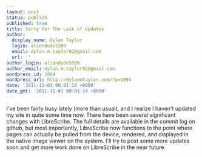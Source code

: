 ```yaml
---
layout: post
status: publish
published: true
title: Sorry For The Lack of Updates
author:
  display_name: Dylan Taylor
  login: aliendude5300
  email: dylan.m.taylor92@gmail.com
  url: ''
author_login: aliendude5300
author_email: dylan.m.taylor92@gmail.com
wordpress_id: 1094
wordpress_url: http://dylanmtaylor.com/?p=1094
date: '2011-11-01 00:01:14 +0000'
date_gmt: '2011-11-01 00:01:14 +0000'
---
```

<p>I've been fairly busy lately (more than usual), and I realize I haven't updated my site in quite some time now. There have been several significant changes with LibreScribe. The full details are available in the commit log on github, but most importantly, LibreScribe now functions to the point where pages can actually be pulled from the device, rendered, and displayed in the native image viewer on the system. I'll try to post some more updates soon and get more work done on LibreScribe in the near future.</p>

